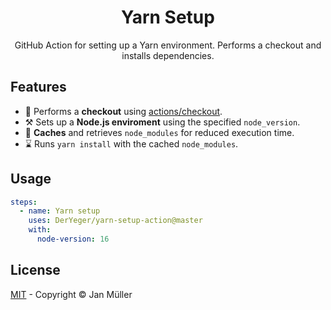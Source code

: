 <h1 align="center">Yarn Setup</h1>

<p align="center">
  GitHub Action for setting up a Yarn environment. Performs a checkout and installs dependencies.
</p>

## Features

- 🔽 Performs a **checkout** using [actions/checkout](https://github.com/actions/checkout).
- ⚒️ Sets up a **Node.js enviroment** using the specified `node_version`.
- 💽 **Caches** and retrieves `node_modules` for reduced execution time.
- ⌛ Runs `yarn install` with the cached `node_modules`.

## Usage

```yml
steps:
  - name: Yarn setup
    uses: DerYeger/yarn-setup-action@master
    with:
      node-version: 16
```

## License

[MIT](./LICENSE) - Copyright &copy; Jan Müller
